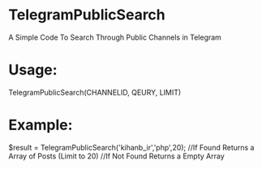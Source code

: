 # TelegramPublicSearch
A Simple Code To Search Through Public Channels in Telegram

# Usage:
TelegramPublicSearch(CHANNELID, QEURY, LIMIT)

# Example:
$result = TelegramPublicSearch('kihanb_ir','php',20); 
//If Found Returns a Array of Posts (Limit to 20)
//If Not Found Returns a Empty Array
